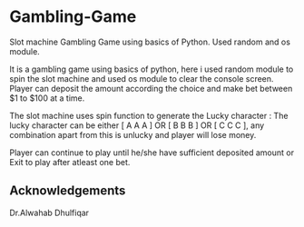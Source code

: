 # Gambling-Game
Slot machine Gambling Game using basics of Python. Used random and os module.

It is a gambling game using basics of python, here i used random module to spin the slot machine and used os module to clear the console screen. 
Player can deposit the amount according the choice and make bet between $1 to $100 at a time. 

The slot machine uses spin function to generate the Lucky character :
The lucky character can be either [ A  A  A ] OR [ B  B  B ] OR [ C  C  C ], any combination apart from this is unlucky and player will lose money.

Player can continue to play until he/she have sufficient deposited amount or Exit to play after atleast one bet.

<h2>Acknowledgements</h2>
Dr.Alwahab Dhulfiqar


